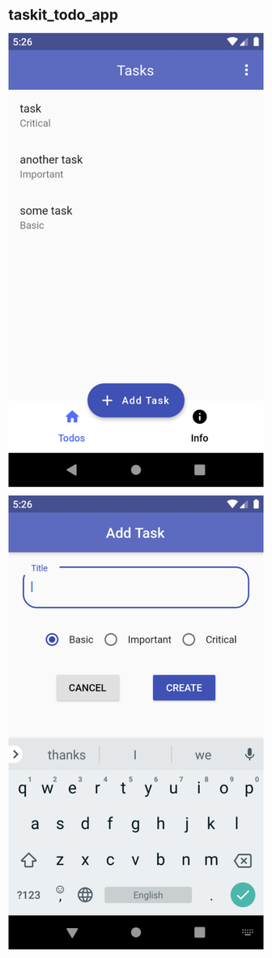 # taskit_todo_app

![Alt text](/Screenshot_1563117990.png?raw=true "Main screen")

![Alt text](/Screenshot_1563117998.png?raw=false "Add task screen")
